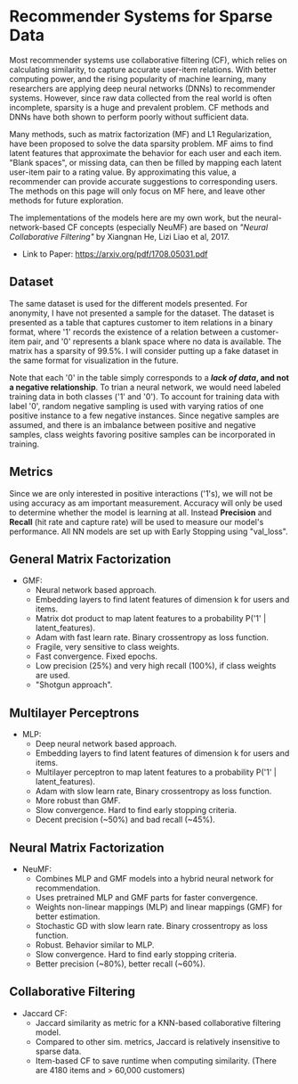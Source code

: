 # Recommender Systems for Sparse Data
Most recommender systems use collaborative filtering (CF), which relies on calculating similarity, to capture accurate user-item relations. With better computing power, and the rising popularity of machine learning, many researchers are applying deep neural networks (DNNs) to recommender systems. However, since raw data collected from the real world is often incomplete, sparsity is a huge and prevalent problem. CF methods and DNNs have both shown to perform poorly without sufficient data. 

Many methods, such as matrix factorization (MF) and L1 Regularization, have been proposed to solve the data sparsity problem. MF aims to find latent features that approximate the behavior for each user and each item. "Blank spaces", or missing data, can then be filled by mapping each latent user-item pair to a rating value. By approximating this value, a recommender can provide accurate suggestions to corresponding users. The methods on this page will only focus on MF here, and leave other methods for future exploration. 

The implementations of the models here are my own work, but the neural-network-based CF concepts (especially NeuMF) are based on *"Neural Collaborative Filtering"* by Xiangnan He, Lizi Liao et al, 2017. 
- Link to Paper: https://arxiv.org/pdf/1708.05031.pdf

## Dataset
The same dataset is used for the different models presented. For anonymity, I have not presented a sample for the dataset. The dataset is presented as a table that captures customer to item relations in a binary format, where '1' records the existence of a relation between a customer-item pair, and '0' represents a blank space where no data is available. The matrix has a sparsity of 99.5%. I will consider putting up a fake dataset in the same format for visualization in the future. 

Note that each '0' in the table simply corresponds to a **_lack of data_, and not a negative relationship**. To trian a neural network, we would need labeled training data in both classes ('1' and '0'). To account for training data with label '0', random negative sampling is used with varying ratios of one positive instance to a few negative instances. Since negative samples are assumed, and there is an imbalance between positive and negative samples, class weights favoring positive samples can be incorporated in training.

## Metrics
Since we are only interested in positive interactions ('1's), we will not be using accuracy as am important measurement. Accuracy will only be used to determine whether the model is learning at all. Instead **Precision** and **Recall** (hit rate and capture rate) will be used to measure our model's performance. All NN models are set up with Early Stopping using "val_loss". 


## General Matrix Factorization 
- GMF:
    - Neural network based approach.
    - Embedding layers to find latent features of dimension k for users and items.
    - Matrix dot product to map latent features to a probability P('1' | latent_features).
    - Adam with fast learn rate. Binary crossentropy as loss function.
    - Fragile, very sensitive to class weights.
    - Fast convergence. Fixed epochs. 
    - Low precision (25%) and very high recall (100%), if class weights are used. 
    - "Shotgun approach". 
    
## Multilayer Perceptrons 
- MLP:
    - Deep neural network based approach.
    - Embedding layers to find latent features of dimension k for users and items.
    - Multilayer perceptron to map latent features to a probability P('1' | latent_features).
    - Adam with slow learn rate, Binary crossentropy as loss function.
    - More robust than GMF. 
    - Slow convergence. Hard to find early stopping criteria. 
    - Decent precision (~50%) and bad recall (~45%). 
    
## Neural Matrix Factorization 
- NeuMF:
    - Combines MLP and GMF models into a hybrid neural network for recommendation.
    - Uses pretrained MLP and GMF parts for faster convergence. 
    - Weights non-linear mappings (MLP) and linear mappings (GMF) for better estimation.
    - Stochastic GD with slow learn rate. Binary crossentropy as loss function.
    - Robust. Behavior similar to MLP.
    - Slow convergence. Hard to find early stopping criteria.
    - Better precision (~80%), better recall (~60%). 
    
## Collaborative Filtering
- Jaccard CF:
    - Jaccard similarity as metric for a KNN-based collaborative filtering model.
    - Compared to other sim. metrics, Jaccard is relatively insensitive to sparse data. 
    - Item-based CF to save runtime when computing similarity. (There are 4180 items and > 60,000 customers)

